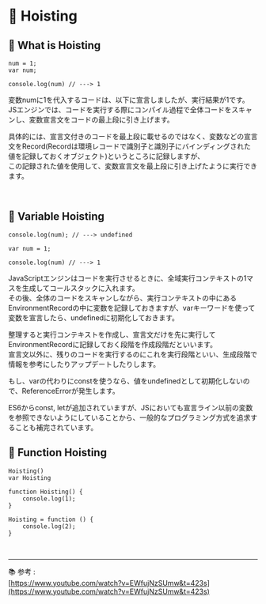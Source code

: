 # 🔑 Hoisting

## 📌 What is Hoisting

```
num = 1;
var num;

console.log(num) // ---> 1 
```

変数numに1を代入するコードは、以下に宣言しましたが、実行結果が1です。<br>
JSエンジンでは、コードを実行する際にコンパイル過程で全体コードをスキャンし、変数宣言文をコードの最上段に引き上げます。

具体的には、宣言文付きのコードを最上段に載せるのではなく、変数などの宣言文をRecord(Recordは環境レコードで識別子と識別子にバインディングされた値を記録しておくオブジェクト)というところに記録しますが、<br>
この記録された値を使用して、変数宣言文を最上段に引き上げたように実行できます。

<br>

## 📌 Variable Hoisting

```
console.log(num); // ---> undefined

var num = 1;

console.log(num) // ---> 1 
```

JavaScriptエンジンはコードを実行させるときに、全域実行コンテキストの1マスを生成してコールスタックに入れます。<br>
その後、全体のコードをスキャンしながら、実行コンテキストの中にあるEnvironmentRecordの中に変数を記録しておきますが、varキーワードを使って変数を宣言したら、undefinedに初期化しておきます。<br>

整理すると実行コンテキストを作成し、宣言文だけを先に実行してEnvironmentRecordに記録しておく段階を作成段階だといいます。<br>
宣言文以外に、残りのコードを実行するのにこれを実行段階といい、生成段階で情報を参考にしたりアップデートしたりします。

もし、varの代わりにconstを使うなら、値をundefinedとして初期化しないので、ReferenceErrorが発生します。

ES6からconst, letが追加されていますが、JSにおいても宣言ライン以前の変数を参照できないようにしていることから、一般的なプログラミング方式を追求することも補完されています。

## 📌 Function Hoisting

```
Hoisting()
var Hoisting

function Hoisting() {
    console.log(1);
}

Hoisting = function () {
    console.log(2);
}
```

<br>

---

📚 参考 : <br>
[https://www.youtube.com/watch?v=EWfujNzSUmw&t=423s](https://www.youtube.com/watch?v=EWfujNzSUmw&t=423s)
<br>